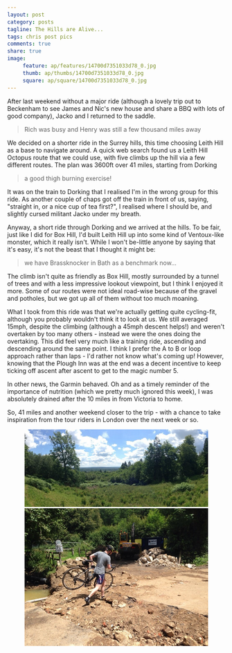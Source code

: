 ```yaml
---
layout: post
category: posts
tagline: The Hills are Alive...
tags: chris post pics
comments: true
share: true
image: 
     feature: ap/features/14700d7351033d78_0.jpg
     thumb: ap/thumbs/14700d7351033d78_0.jpg
     square: ap/square/14700d7351033d78_0.jpg
---
```




After last weekend without a major ride (although a
lovely trip out to Beckenham to see James and Nic's new house and share a BBQ
with lots of good company), Jacko and I returned to the saddle.

>Rich was busy and Henry was still a few thousand miles away

We decided on a shorter
ride in the Surrey hills, this time choosing Leith Hill as a base to navigate
around.  A quick web search found us a Leith Hill Octopus route that we could
use, with five climbs up the hill via a few different routes.  The plan was 3600ft over 41 miles, starting
from Dorking

> a good thigh burning exercise!

It was on the train to Dorking that I realised I'm in the
wrong group for this ride.  As another couple of chaps got off the train in
front of us, saying, "straight in, or a nice cup of tea first?", I
realised where I should be, and slightly cursed militant Jacko under my breath.

 

Anyway, a short ride through Dorking and we arrived at
the hills. To be fair, just like I did for Box Hill, I'd built Leith Hill up
into some kind of Ventoux-like monster, which it really isn't.  While I won't
be-little anyone by saying that it's easy, it's not the beast that I thought it
might be:

>we have Brassknocker in Bath as a benchmark now...

The climb
isn't quite as friendly as Box Hill, mostly surrounded by a tunnel of trees and
with a less impressive lookout viewpoint, but I think I enjoyed it more. Some
of our routes were not ideal road-wise because of the gravel and potholes, but
we got up all of them without too much moaning.

 

What I took from this ride was that we're actually
getting quite cycling-fit, although you probably wouldn't think it to look at
us. We still averaged 15mph, despite the climbing (although a 45mph descent
helps!) and weren't overtaken by too many others - instead we were the ones
doing the overtaking.  This did feel very
much like a training ride, ascending and descending around the same point. I
think I prefer the A to B or loop approach rather than laps - I'd rather not
know what's coming up! However, knowing that the Plough Inn was at the end was
a decent incentive to keep ticking off ascent after ascent to get to the magic
number 5.

 

In other news, the Garmin behaved. Oh and as a timely
reminder of the importance of nutrition (which we pretty much ignored this
week), I was absolutely drained after the 10 miles in from Victoria to home.

 

So, 41 miles and another weekend closer to the trip -
with a chance to take inspiration from the tour riders in London over the next
week or so.
 		 	   		  <figure class="half">
<a href="/images/ap/standard/14700d7351033d78_0.jpg">
<img src="/images/ap/standard/14700d7351033d78_0.jpg">
</a><a href="/images/ap/standard/14700d7351033d78_1.jpg">
<img src="/images/ap/standard/14700d7351033d78_1.jpg">
</a></figure>
